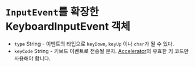 # `InputEvent`를 확장한 KeyboardInputEvent 객체

* `type` String - 이벤트의 타입으로 `keyDown`, `keyUp` 이나 `char`가 될 수 있다.
* `keyCode` String - 키보드 이벤트로 전송될 문자. [Accelerator](../accelerator.md)의 유효한 키 코드만 사용해야 합니다.
